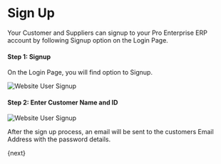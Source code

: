 # Sign Up

Your Customer and Suppliers can signup to your Pro Enterprise ERP account by following Signup option on the Login Page.

#### Step 1: Signup

On the Login Page, you will find option to Signup.

<img class="screenshot" alt="Website User Signup" src="/docs/assets/img/website/website-login.png">

#### Step 2: Enter Customer Name and ID

<img class="screenshot" alt="Website User Signup" src="/docs/assets/img/website/website-signup-details.png">

After the sign up process, an email will be sent to the customers Email Address with the password details.

{next}
